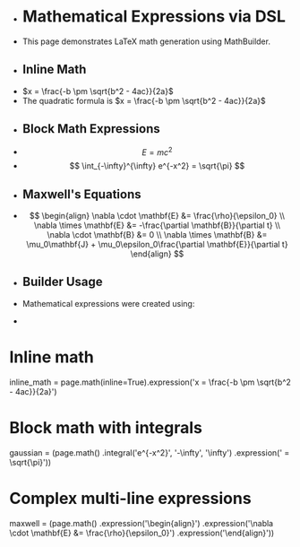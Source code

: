 - # Mathematical Expressions via DSL
- This page demonstrates LaTeX math generation using MathBuilder.
- ## Inline Math
- $x = \frac{-b \pm \sqrt{b^2 - 4ac}}{2a}$
- The quadratic formula is $x = \frac{-b \pm \sqrt{b^2 - 4ac}}{2a}$
- ## Block Math Expressions
- $$
E = mc^2
$$
- $$
\int_{-\infty}^{\infty} e^{-x^2}  = \sqrt{\pi}
$$
- ## Maxwell's Equations
- $$
\begin{align} \nabla \cdot \mathbf{E} &= \frac{\rho}{\epsilon_0} \\ \nabla \times \mathbf{E} &= -\frac{\partial \mathbf{B}}{\partial t} \\ \nabla \cdot \mathbf{B} &= 0 \\ \nabla \times \mathbf{B} &= \mu_0\mathbf{J} + \mu_0\epsilon_0\frac{\partial \mathbf{E}}{\partial t} \end{align}
$$
- ## Builder Usage
- Mathematical expressions were created using:
- ```python
# Inline math
inline_math = page.math(inline=True).expression('x = \\frac{-b \\pm \\sqrt{b^2 - 4ac}}{2a}')

# Block math with integrals
gaussian = (page.math()
           .integral('e^{-x^2}', '-\\infty', '\\infty')
           .expression(' = \\sqrt{\\pi}'))

# Complex multi-line expressions
maxwell = (page.math()
          .expression('\\begin{align}')
          .expression('\\nabla \\cdot \\mathbf{E} &= \\frac{\\rho}{\\epsilon_0}')
          .expression('\\end{align}'))
```